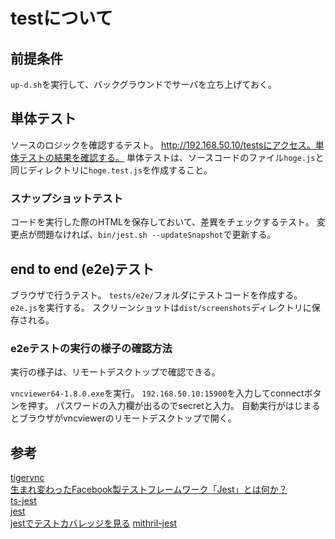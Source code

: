 # testについて

## 前提条件

`up-d.sh`を実行して、バックグラウンドでサーバを立ち上げておく。

## 単体テスト

ソースのロジックを確認するテスト。
http://192.168.50.10/testsにアクセス。単体テストの結果を確認する。
単体テストは、ソースコードのファイル`hoge.js`と同じディレクトリに`hoge.test.js`を作成すること。

### スナップショットテスト

コードを実行した際のHTMLを保存しておいて、差異をチェックするテスト。
変更点が問題なければ、`bin/jest.sh --updateSnapshot`で更新する。

## end to end (e2e)テスト

ブラウザで行うテスト。
`tests/e2e/`フォルダにテストコードを作成する。
`e2e.js`を実行する。
スクリーンショットは`dist/screenshots`ディレクトリに保存される。

### e2eテストの実行の様子の確認方法

実行の様子は、リモートデスクトップで確認できる。

`vncviewer64-1.8.0.exe`を実行。
`192.168.50.10:15900`を入力してconnectボタンを押す。
パスワードの入力欄が出るのでsecretと入力。
自動実行がはじまるとブラウザがvncviewerのリモートデスクトップで開く。

## 参考

[tigervnc][*1]  
[生まれ変わったFacebook製テストフレームワーク「Jest」とは何か？][*3]  
[ts-jest][*2]   
[jest][*4]  
[jestでテストカバレッジを見る][*5]
[mithril-jest][*6]

[*1]:https://bintray.com/tigervnc/stable/tigervnc/1.8.0
[*2]:https://github.com/kulshekhar/ts-jest
[*3]:https://www.webprofessional.jp/test-react-components-jest-1/
[*4]:https://facebook.github.io/jest/docs/en/getting-started.html
[*5]:https://qiita.com/monisoi/items/44931e36c5f7b1f4e683
[*6]:https://github.com/ArthurClemens/mithril-jest
[*7]:https://facebook.github.io/jest/docs/ja/snapshot-testing.html
